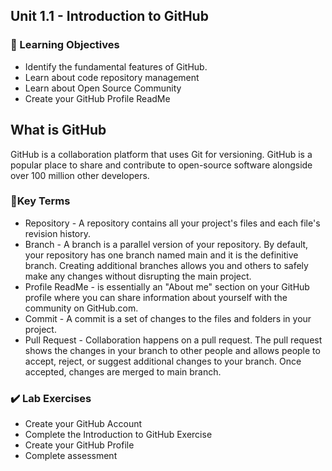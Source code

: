## Unit 1.1 - Introduction to GitHub

### 🎯 Learning Objectives
- Identify the fundamental features of GitHub.
- Learn about code repository management
- Learn about Open Source Community
- Create your GitHub Profile ReadMe

## What is GitHub
GitHub is a collaboration platform that uses Git for versioning. GitHub is a popular place to share and contribute to open-source software alongside over 100 million other developers.

### 📑Key Terms
- Repository - A repository contains all your project's files and each file's revision history.
- Branch - A branch is a parallel version of your repository. By default, your repository has one branch named main and it is the definitive branch.  Creating additional branches allows you and others to safely make any changes without disrupting the main project.
- Profile ReadMe - is essentially an "About me" section on your GitHub profile where you can share information about yourself with the community on GitHub.com.
- Commit -  A commit is a set of changes to the files and folders in your project.
- Pull Request - Collaboration happens on a pull request. The pull request shows the changes in your branch to other people and allows people to accept, reject, or suggest additional changes to your branch. Once accepted, changes are merged to main branch.

### ✔️ Lab Exercises

- Create your GitHub Account
- Complete the Introduction to GitHub Exercise
- Create your GitHub Profile
- Complete assessment


